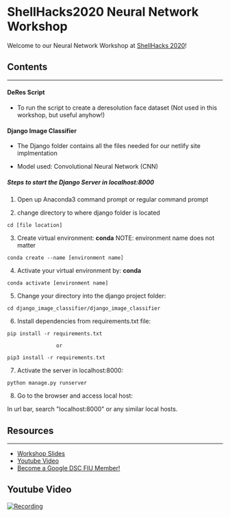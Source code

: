 # ShellHacks2020 Neural Network Workshop

Welcome to our Neural Network Workshop at [ShellHacks 2020](https://shellhacks.net/)!

## Contents
---
  #### DeRes Script
  - To run the script to create a deresolution face dataset (Not used in this workshop, but useful anyhow!)
  
  #### Django Image Classifier
  
  - The Django folder contains all the files needed for our netlify site implmentation
  
  - Model used: Convolutional Neural Network (CNN)
    
##### Steps to start the Django Server in localhost:8000
    
  1. Open up Anaconda3 command prompt or regular command prompt
  
  2. change directory to where django folder is     located
  ```
  cd [file location]
  ```
  
  3. Create virtual environment:
  **conda**
  NOTE: environment name does not matter
  ```
  conda create --name [environment name]
  ```
      
  4. Activate your virtual environment by:
  **conda**
  ```
  conda activate [environment name]
  ```
  
  5. Change your directory into the django project folder:
      
  ```
  cd django_image_classifier/django_image_classifier
  ```
  
  6. Install dependencies from requirements.txt file:
  ```
  pip install -r requirements.txt
  
                  or
  
  pip3 install -r requirements.txt
  ```
         
  7. Activate the server in localhost:8000:
  ```
  python manage.py runserver
  ```
      
  8. Go to the browser and access local host:
  <p>In url bar, search "localhost:8000" or any similar local hosts.</p>
      

## Resources
---

- [Workshop Slides](https://docs.google.com/presentation/d/1a0WRuEHIr7HNCJbs-l3ocstHtAtfSL8GbBNvRIgH0lU/edit#slide=id.g96c15fa444_1_3)
- [Youtube Video](https://youtu.be/N7V_5FmjOug)
- [Become a Google DSC FIU Member!](https://go.fiu.edu/dscsignup)

## Youtube Video

[![Recording](https://i.ytimg.com/vi/N7V_5FmjOug/maxresdefault.jpg)](https://youtu.be/N7V_5FmjOug)
